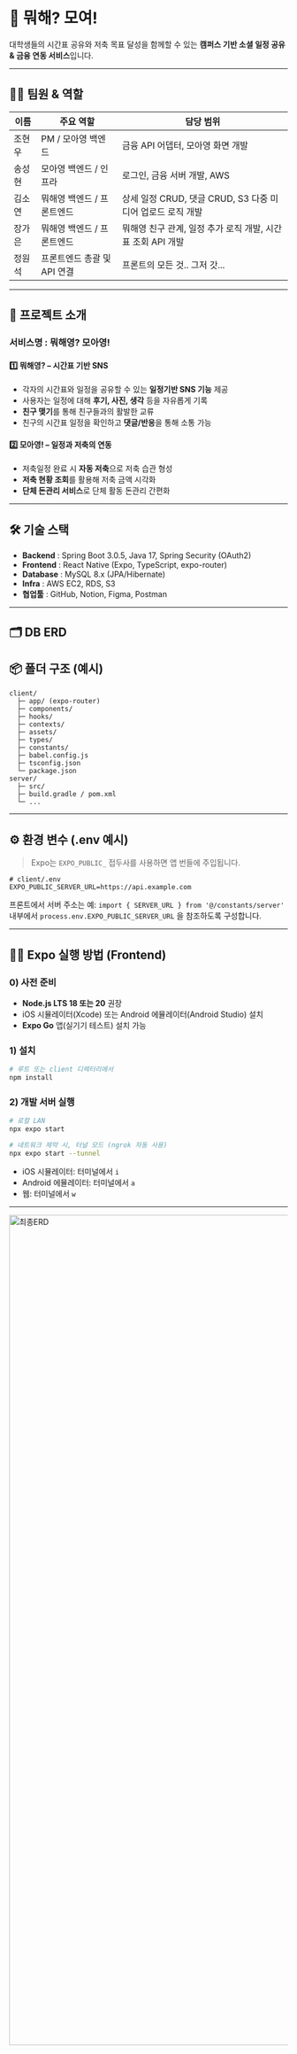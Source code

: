 # 🌟 뭐해? 모여!

대학생들의 시간표 공유와 저축 목표 달성을 함께할 수 있는 **캠퍼스 기반 소셜 일정 공유 & 금융 연동 서비스**입니다.

---

## 👨‍💻 팀원 & 역할

| 이름  | 주요 역할       | 담당 범위                    | 
| --- | ----------- | ----------------------------- |
| 조현우 | PM / 모아영 백엔드    | 금융 API 어뎁터, 모아영 화면 개발 | 
| 송성현 | 모아영 백엔드 / 인프라   | 로그인, 금융 서버 개발,  AWS   | 
| 김소연 | 뭐해영 백엔드 / 프론트엔드 | 상세 일정 CRUD, 댓글 CRUD, S3 다중 미디어 업로드 로직 개발 | 
| 장가은 | 뭐해영 백엔드 / 프론트엔드 | 뭐해영 친구 관계, 일정 추가 로직 개발, 시간표 조회 API 개발 | 
| 정원석 | 프론트엔드 총괄 및 API 연결  | 프론트의 모든 것.. 그저 갓...  |

---

## 🚀 프로젝트 소개

### **서비스명** : 뭐해영? 모아영!

#### 1️⃣ 뭐해영? – 시간표 기반 SNS

* 각자의 시간표와 일정을 공유할 수 있는 **일정기반 SNS 기능** 제공
* 사용자는 일정에 대해 **후기, 사진, 생각** 등을 자유롭게 기록
* **친구 맺기**를 통해 친구들과의 활발한 교류
* 친구의 시간표 일정을 확인하고 **댓글/반응**을 통해 소통 가능

#### 2️⃣ 모아영! – 일정과 저축의 연동

* 저축일정 완료 시 **자동 저축**으로 저축 습관 형성
* **저축 현황 조회**를 활용해 저축 금액 시각화
* **단체 돈관리 서비스**로 단체 활동 돈관리 간편화

---

## 🛠 기술 스택

* **Backend** : Spring Boot 3.0.5, Java 17, Spring Security (OAuth2)
* **Frontend** : React Native (Expo, TypeScript, expo-router)
* **Database** : MySQL 8.x (JPA/Hibernate)
* **Infra** : AWS EC2, RDS, S3
* **협업툴** : GitHub, Notion, Figma, Postman

---

## 🗂 DB ERD



## 📦 폴더 구조 (예시)

```
client/
  ├─ app/ (expo-router)
  ├─ components/
  ├─ hooks/
  ├─ contexts/
  ├─ assets/
  ├─ types/
  ├─ constants/
  ├─ babel.config.js
  ├─ tsconfig.json
  └─ package.json
server/
  ├─ src/
  ├─ build.gradle / pom.xml
  └─ ...
```

---

## ⚙️ 환경 변수 (.env 예시)

> Expo는 `EXPO_PUBLIC_` 접두사를 사용하면 앱 번들에 주입됩니다.

```
# client/.env
EXPO_PUBLIC_SERVER_URL=https://api.example.com
```

프론트에서 서버 주소는 예: `import { SERVER_URL } from '@/constants/server'` 내부에서 `process.env.EXPO_PUBLIC_SERVER_URL` 을 참조하도록 구성합니다.

---

## 🏃‍♀️ Expo 실행 방법 (Frontend)

### 0) 사전 준비

* **Node.js LTS 18 또는 20** 권장
* iOS 시뮬레이터(Xcode) 또는 Android 에뮬레이터(Android Studio) 설치
* **Expo Go** 앱(실기기 테스트) 설치 가능

### 1) 설치

```bash
# 루트 또는 client 디렉터리에서
npm install
```

### 2) 개발 서버 실행

```bash
# 로컬 LAN
npx expo start

# 네트워크 제약 시, 터널 모드 (ngrok 자동 사용)
npx expo start --tunnel
```

* iOS 시뮬레이터: 터미널에서 `i`
* Android 에뮬레이터: 터미널에서 `a`
* 웹: 터미널에서 `w`
---
<img width="1294" height="1500" alt="최종ERD" src="https://github.com/user-attachments/assets/f31ff941-10a5-4a9d-a583-96b3d968c623" />
